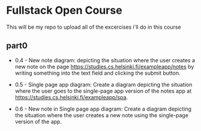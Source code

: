 # Fullstack Open Course

This will be my repo to upload all of the excercises i'll do in this course

## part0

- 0.4 - New note diagram: depicting the situation where the user creates a new note on the page https://studies.cs.helsinki.fi/exampleapp/notes by writing something into the text field and clicking the submit button.

- 0.5 - Single page app diagram: Create a diagram depicting the situation where the user goes to the single-page app version of the notes app at https://studies.cs.helsinki.fi/exampleapp/spa.

- 0.6 - New note in Single page app diagram: Create a diagram depicting the situation where the user creates a new note using the single-page version of the app.